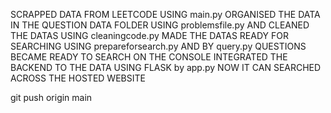 SCRAPPED DATA FROM LEETCODE USING main.py
ORGANISED THE DATA IN THE QUESTION DATA FOLDER USING problemsfile.py AND CLEANED THE DATAS USING cleaningcode.py
MADE THE DATAS READY FOR SEARCHING USING prepareforsearch.py AND BY query.py QUESTIONS BECAME READY TO SEARCH ON THE CONSOLE
INTEGRATED THE BACKEND TO THE DATA USING FLASK by app.py 
NOW IT CAN SEARCHED ACROSS THE HOSTED WEBSITE

git push origin main
